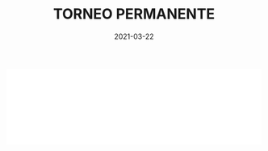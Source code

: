 ﻿---
layout: torneo
title:  "TORNEO PERMANENTE"
date:   2021-03-22
---
<script>
  function resizeIframe(obj) {
    obj.style.height = obj.contentWindow.document.documentElement.scrollHeight + 'px';
  }
</script>
<iframe src="Grp1-Rd10.html" style="
    display: block;
    width: 100%;
    border: none;" frameborder="0" scrolling="no" onload="resizeIframe(this)"></iframe>